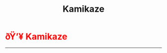 ﻿---
lang: en-US
title: Kamikaze
prev: Godfather
next: Morphling
---
# <font color="red">ðŸ’¥ <b>Kamikaze</b></font> <Badge text="Support" type="tip" vertical="middle"/>
---



